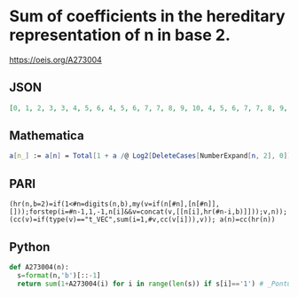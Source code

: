 # Sum of coefficients in the hereditary representation of n in base 2\.
https://oeis.org/A273004
## JSON
```JSON
[0, 1, 2, 3, 3, 4, 5, 6, 4, 5, 6, 7, 7, 8, 9, 10, 4, 5, 6, 7, 7, 8, 9, 10, 8, 9, 10, 11, 11, 12, 13, 14, 5, 6, 7, 8, 8, 9, 10, 11, 9, 10, 11, 12, 12, 13, 14, 15, 9, 10, 11, 12, 12, 13, 14, 15, 13, 14, 15, 16, 16, 17, 18, 19, 6, 7, 8, 9, 9, 10, 11, 12, 10, 11, 12, 13, 13, 14, 15, 16, 10, 11, 12, 13, 13, 14, 15, 16, 14, 15, 16, 17, 17, 18, 19, 20, 11, 12, 13, 14, 14]
```
## Mathematica
```Mathematica
a[n_] := a[n] = Total[1 + a /@ Log2[DeleteCases[NumberExpand[n, 2], 0]]]; (* _Vladimir Reshetnikov_, Dec 21 2023 *)
```
## PARI
```PARI
(hr(n,b=2)=if(1<#n=digits(n,b),my(v=if(n[#n],[n[#n]],[]));forstep(i=#n-1,1,-1,n[i]&&v=concat(v,[[n[i],hr(#n-i,b)]]));v,n));(cc(v)=if(type(v)=="t_VEC",sum(i=1,#v,cc(v[i])),v)); a(n)=cc(hr(n))
```
## Python
```Python
def A273004(n):
  s=format(n,'b')[::-1]
  return sum(1+A273004(i) for i in range(len(s)) if s[i]=='1') # _Pontus von Brömssen_, Sep 17 2020
```
